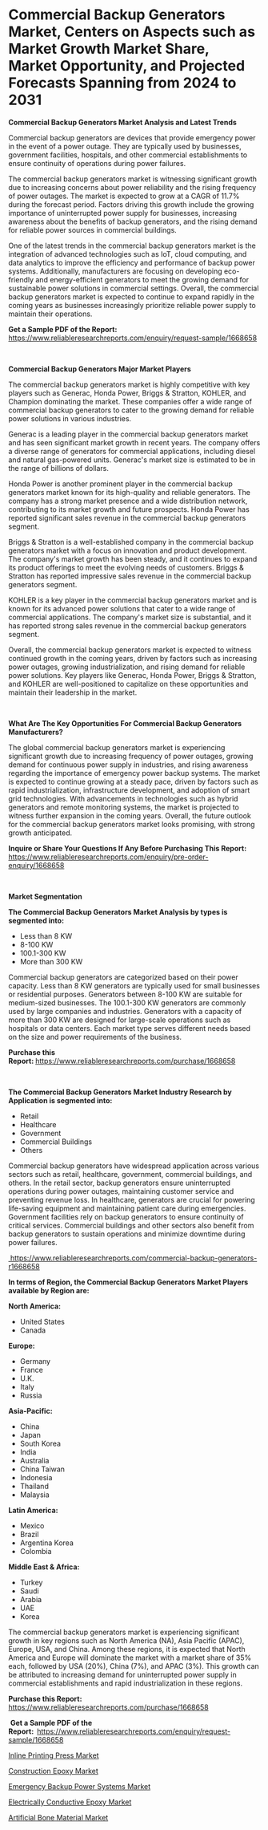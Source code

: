 <p><h1>Commercial Backup Generators Market, Centers on Aspects such as Market Growth Market Share, Market Opportunity, and Projected Forecasts Spanning from 2024 to 2031</h1></p><p><strong>Commercial Backup Generators Market Analysis and Latest Trends</strong></p>
<p><p>Commercial backup generators are devices that provide emergency power in the event of a power outage. They are typically used by businesses, government facilities, hospitals, and other commercial establishments to ensure continuity of operations during power failures.</p><p>The commercial backup generators market is witnessing significant growth due to increasing concerns about power reliability and the rising frequency of power outages. The market is expected to grow at a CAGR of 11.7% during the forecast period. Factors driving this growth include the growing importance of uninterrupted power supply for businesses, increasing awareness about the benefits of backup generators, and the rising demand for reliable power sources in commercial buildings.</p><p>One of the latest trends in the commercial backup generators market is the integration of advanced technologies such as IoT, cloud computing, and data analytics to improve the efficiency and performance of backup power systems. Additionally, manufacturers are focusing on developing eco-friendly and energy-efficient generators to meet the growing demand for sustainable power solutions in commercial settings. Overall, the commercial backup generators market is expected to continue to expand rapidly in the coming years as businesses increasingly prioritize reliable power supply to maintain their operations.</p></p>
<p><strong>Get a Sample PDF of the Report:&nbsp;</strong> <a href="https://www.reliableresearchreports.com/enquiry/request-sample/1668658">https://www.reliableresearchreports.com/enquiry/request-sample/1668658</a></p>
<p>&nbsp;</p>
<p><strong>Commercial Backup Generators Major Market Players</strong></p>
<p><p>The commercial backup generators market is highly competitive with key players such as Generac, Honda Power, Briggs & Stratton, KOHLER, and Champion dominating the market. These companies offer a wide range of commercial backup generators to cater to the growing demand for reliable power solutions in various industries.</p><p>Generac is a leading player in the commercial backup generators market and has seen significant market growth in recent years. The company offers a diverse range of generators for commercial applications, including diesel and natural gas-powered units. Generac's market size is estimated to be in the range of billions of dollars.</p><p>Honda Power is another prominent player in the commercial backup generators market known for its high-quality and reliable generators. The company has a strong market presence and a wide distribution network, contributing to its market growth and future prospects. Honda Power has reported significant sales revenue in the commercial backup generators segment.</p><p>Briggs & Stratton is a well-established company in the commercial backup generators market with a focus on innovation and product development. The company's market growth has been steady, and it continues to expand its product offerings to meet the evolving needs of customers. Briggs & Stratton has reported impressive sales revenue in the commercial backup generators segment.</p><p>KOHLER is a key player in the commercial backup generators market and is known for its advanced power solutions that cater to a wide range of commercial applications. The company's market size is substantial, and it has reported strong sales revenue in the commercial backup generators segment.</p><p>Overall, the commercial backup generators market is expected to witness continued growth in the coming years, driven by factors such as increasing power outages, growing industrialization, and rising demand for reliable power solutions. Key players like Generac, Honda Power, Briggs & Stratton, and KOHLER are well-positioned to capitalize on these opportunities and maintain their leadership in the market.</p></p>
<p>&nbsp;</p>
<p><strong>What Are The Key Opportunities For Commercial Backup Generators Manufacturers?</strong></p>
<p><p>The global commercial backup generators market is experiencing significant growth due to increasing frequency of power outages, growing demand for continuous power supply in industries, and rising awareness regarding the importance of emergency power backup systems. The market is expected to continue growing at a steady pace, driven by factors such as rapid industrialization, infrastructure development, and adoption of smart grid technologies. With advancements in technologies such as hybrid generators and remote monitoring systems, the market is projected to witness further expansion in the coming years. Overall, the future outlook for the commercial backup generators market looks promising, with strong growth anticipated.</p></p>
<p><strong>Inquire or Share Your Questions If Any Before Purchasing This Report:</strong> <a href="https://www.reliableresearchreports.com/enquiry/pre-order-enquiry/1668658">https://www.reliableresearchreports.com/enquiry/pre-order-enquiry/1668658</a></p>
<p>&nbsp;</p>
<p><strong>Market Segmentation</strong></p>
<p><strong>The Commercial Backup Generators Market Analysis by types is segmented into:</strong></p>
<p><ul><li>Less than 8 KW</li><li>8-100 KW</li><li>100.1-300 KW</li><li>More than 300 KW</li></ul></p>
<p><p>Commercial backup generators are categorized based on their power capacity. Less than 8 KW generators are typically used for small businesses or residential purposes. Generators between 8-100 KW are suitable for medium-sized businesses. The 100.1-300 KW generators are commonly used by large companies and industries. Generators with a capacity of more than 300 KW are designed for large-scale operations such as hospitals or data centers. Each market type serves different needs based on the size and power requirements of the business.</p></p>
<p><strong>Purchase this Report:&nbsp;</strong><a href="https://www.reliableresearchreports.com/purchase/1668658">https://www.reliableresearchreports.com/purchase/1668658</a></p>
<p>&nbsp;</p>
<p><strong>The Commercial Backup Generators Market Industry Research by Application is segmented into:</strong></p>
<p><ul><li>Retail</li><li>Healthcare</li><li>Government</li><li>Commercial Buildings</li><li>Others</li></ul></p>
<p><p>Commercial backup generators have widespread application across various sectors such as retail, healthcare, government, commercial buildings, and others. In the retail sector, backup generators ensure uninterrupted operations during power outages, maintaining customer service and preventing revenue loss. In healthcare, generators are crucial for powering life-saving equipment and maintaining patient care during emergencies. Government facilities rely on backup generators to ensure continuity of critical services. Commercial buildings and other sectors also benefit from backup generators to sustain operations and minimize downtime during power failures.</p></p>
<p><a href="https://www.reliableresearchreports.com/commercial-backup-generators-r1668658">&nbsp;https://www.reliableresearchreports.com/commercial-backup-generators-r1668658</a></p>
<p><strong>In terms of Region, the Commercial Backup Generators Market Players available by Region are:</strong></p>
<p>
    <p> <strong> North America: </strong>
        <ul>
            <li>United States</li>
            <li>Canada</li>
        </ul>
        </p> 
    <p> <strong> Europe: </strong>
        <ul>
            <li>Germany</li>
            <li>France</li>
            <li>U.K.</li>
            <li>Italy</li>
            <li>Russia</li>
        </ul>
        </p> 
    <p> <strong> Asia-Pacific: </strong>
        <ul>
            <li>China</li>
            <li>Japan</li>
            <li>South Korea</li>
            <li>India</li>
            <li>Australia</li>
            <li>China Taiwan</li>
            <li>Indonesia</li>
            <li>Thailand</li>
            <li>Malaysia</li>
        </ul>
        </p> 
    <p> <strong> Latin America: </strong>
        <ul>
            <li>Mexico</li>
            <li>Brazil</li>
            <li>Argentina Korea</li>
            <li>Colombia</li>
        </ul>
        </p> 
    <p> <strong> Middle East & Africa: </strong>
        <ul>
            <li>Turkey</li>
            <li>Saudi</li>
            <li>Arabia</li>
            <li>UAE</li>
            <li>Korea</li>
        </ul>
    </p>
    </p>
<p><p>The commercial backup generators market is experiencing significant growth in key regions such as North America (NA), Asia Pacific (APAC), Europe, USA, and China. Among these regions, it is expected that North America and Europe will dominate the market with a market share of 35% each, followed by USA (20%), China (7%), and APAC (3%). This growth can be attributed to increasing demand for uninterrupted power supply in commercial establishments and rapid industrialization in these regions.</p></p>
<p><strong>Purchase this Report: </strong><a href="https://www.reliableresearchreports.com/purchase/1668658">https://www.reliableresearchreports.com/purchase/1668658</a></p>
<p>&nbsp;<strong>Get a Sample PDF of the Report:&nbsp;&nbsp;</strong><a href="https://www.reliableresearchreports.com/enquiry/request-sample/1668658">https://www.reliableresearchreports.com/enquiry/request-sample/1668658</a></p>
<p><strong></strong></p>
<p><p><a href="https://www.linkedin.com/pulse/inline-printing-press-market-competitive-analysis-trends-wd0me?trackingId=seYerDlEl3VRBU0GcUZ88w%3D%3D">Inline Printing Press Market</a></p><p><a href="https://issuu.com/reportprime-2/docs/construction-epoxy-market-size-2030.pptx">Construction Epoxy Market</a></p><p><a href="https://github.com/tamvrosiya/Market-Research-Report-List-3/blob/main/emergency-backup-power-systems-market.md">Emergency Backup Power Systems Market</a></p><p><a href="https://issuu.com/reportprime-2/docs/electrically-conductive-epoxy-market-size-2030.ppt">Electrically Conductive Epoxy Market</a></p><p><a href="https://www.linkedin.com/pulse/artificial-bone-material-market-size-outlook-forecast-vfzie?trackingId=sxoJihltS5HMeotFFY08gQ%3D%3D">Artificial Bone Material Market</a></p></p>
